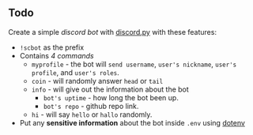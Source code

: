 ## Todo

Create a simple _discord bot_ with [discord.py](https://discordpy.readthedocs.io/en/stable/) with these features:

- `!scbot` as the prefix
- Contains *4 commands*
  - `myprofile` - the bot will `send username`, `user's nickname`, `user's profile`, and `user's roles`.
  - `coin` - will randomly answer `head` or `tail`
  - `info` - will give out the information about the bot
    - `bot's uptime` - how long the bot been up.
    - `bot's repo` - github repo link.
  - `hi` - will say `hello` or `hallo` randomly. 
- Put any **sensitive information** about the bot inside `.env` using [dotenv](https://pypi.org/project/python-dotenv/)